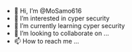 - 👋 Hi, I’m @MoSamo616
- 👀 I’m interested in cyper security 
- 🌱 I’m currently learning cyper security 
- 💞️ I’m looking to collaborate on ...
- 📫 How to reach me ...

<!---
MoSamo616/MoSamo616 is a ✨ special ✨ repository because its `README.md` (this file) appears on your GitHub profile.
You can click the Preview link to take a look at your changes.
--->
